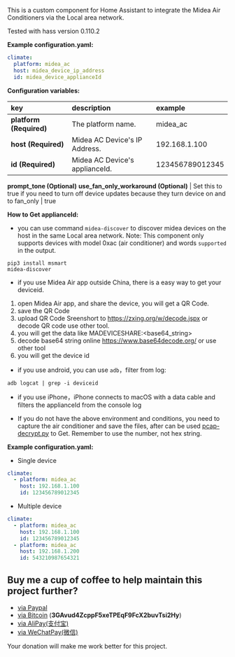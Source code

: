 This is a custom component for Home Assistant to integrate the Midea Air Conditioners via the Local area network.

Tested with hass version 0.110.2

**Example configuration.yaml:**

```yaml
climate:
  platform: midea_ac
  host: midea_device_ip_address
  id: midea_device_applianceId
```

**Configuration variables:**  
  
key | description | example 
:--- | :--- | :---
**platform (Required)** | The platform name. | midea_ac
**host (Required)** | Midea AC Device's IP Address. | 192.168.1.100
**id (Required)** | Midea AC Device's applianceId. | 123456789012345
**prompt_tone (Optional)**
**use_fan_only_workaround (Optional)** | Set this to true if you need to turn off device updates because they turn device on and to fan_only | true

**How to Get applianceId:**

- you can use command ```midea-discover``` to discover midea devices on the host in the same Local area network. Note: This component only supports devices with model 0xac (air conditioner) and words ```supported``` in the output.
```shell
pip3 install msmart
midea-discover
```

- if you use Midea Air app outside China, there is a easy way to get your deviceid.

1. open Midea Air app, and share the device, you will get a QR Code.
2. save the QR Code 
3. upload QR Code Sreenshort to https://zxing.org/w/decode.jspx or decode QR code use other tool.
4. you will get the data like MADEVICESHARE:<base64_string>
5. decode base64 string online https://www.base64decode.org/ or use other tool
6. you will get the device id

- if you use android, you can use ```adb```，filter from log:
```shell
adb logcat | grep -i deviceid
```

- if you use iPhone，iPhone connects to macOS with a data cable and filters the applianceId from the console log

- If you do not have the above environment and conditions, you need to capture the air conditioner and save the files, after can be used [pcap-decrypt.py](./pcap-decrypt.py#) to Get. Remember to use the number, not hex string.

**Example configuration.yaml:**
* Single device
```yaml
climate:
  - platform: midea_ac
    host: 192.168.1.100
    id: 123456789012345
```
* Multiple device
```yaml
climate:
  - platform: midea_ac
    host: 192.168.1.100
    id: 123456789012345
  - platform: midea_ac
    host: 192.168.1.200
    id: 543210987654321
```

## Buy me a cup of coffee to help maintain this project further?

- [via Paypal](https://www.paypal.me/himaczhou)
- [via Bitcoin](bitcoin:3GAvud4ZcppF5xeTPEqF9FcX2buvTsi2Hy) (**3GAvud4ZcppF5xeTPEqF9FcX2buvTsi2Hy**)
- [via AliPay(支付宝)](https://i.loli.net/2020/05/08/nNSTAPUGDgX2sBe.png)
- [via WeChatPay(微信)](https://i.loli.net/2020/05/08/ouj6SdnVirDzRw9.jpg)

Your donation will make me work better for this project.